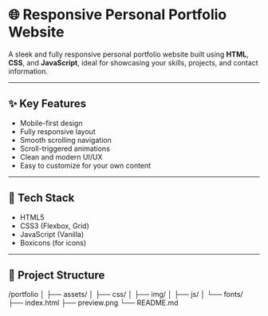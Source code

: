 # 🌐 Responsive Personal Portfolio Website

A sleek and fully responsive personal portfolio website built using **HTML**, **CSS**, and **JavaScript**, ideal for showcasing your skills, projects, and contact information.

---

## ✨ Key Features

- Mobile-first design
- Fully responsive layout
- Smooth scrolling navigation
- Scroll-triggered animations
- Clean and modern UI/UX
- Easy to customize for your own content

---

## 🚀 Tech Stack

- HTML5
- CSS3 (Flexbox, Grid)
- JavaScript (Vanilla)
- Boxicons (for icons)

---

## 📁 Project Structure
/portfolio
│
├── assets/
│ ├── css/
│ ├── img/
│ ├── js/
│ └── fonts/
├── index.html
├── preview.png
└── README.md
